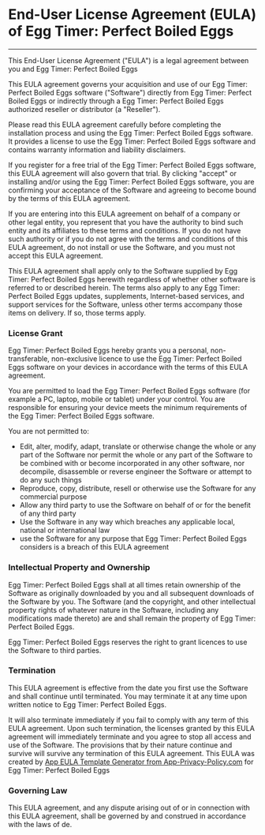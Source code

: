 # End-User License Agreement (EULA) of Egg Timer: Perfect Boiled Eggs
-------------------------------------------------------------------

This End-User License Agreement ("EULA") is a legal agreement between you and Egg Timer: Perfect Boiled Eggs

This EULA agreement governs your acquisition and use of our Egg Timer: Perfect Boiled Eggs software ("Software") directly from Egg Timer: Perfect Boiled Eggs or indirectly through a Egg Timer: Perfect Boiled Eggs authorized reseller or distributor (a "Reseller").

Please read this EULA agreement carefully before completing the installation process and using the Egg Timer: Perfect Boiled Eggs software. It provides a license to use the Egg Timer: Perfect Boiled Eggs software and contains warranty information and liability disclaimers.

If you register for a free trial of the Egg Timer: Perfect Boiled Eggs software, this EULA agreement will also govern that trial. By clicking "accept" or installing and/or using the Egg Timer: Perfect Boiled Eggs software, you are confirming your acceptance of the Software and agreeing to become bound by the terms of this EULA agreement.

If you are entering into this EULA agreement on behalf of a company or other legal entity, you represent that you have the authority to bind such entity and its affiliates to these terms and conditions. If you do not have such authority or if you do not agree with the terms and conditions of this EULA agreement, do not install or use the Software, and you must not accept this EULA agreement.

This EULA agreement shall apply only to the Software supplied by Egg Timer: Perfect Boiled Eggs herewith regardless of whether other software is referred to or described herein. The terms also apply to any Egg Timer: Perfect Boiled Eggs updates, supplements, Internet-based services, and support services for the Software, unless other terms accompany those items on delivery. If so, those terms apply.

### License Grant

Egg Timer: Perfect Boiled Eggs hereby grants you a personal, non-transferable, non-exclusive licence to use the Egg Timer: Perfect Boiled Eggs software on your devices in accordance with the terms of this EULA agreement.

You are permitted to load the Egg Timer: Perfect Boiled Eggs software (for example a PC, laptop, mobile or tablet) under your control. You are responsible for ensuring your device meets the minimum requirements of the Egg Timer: Perfect Boiled Eggs software.

You are not permitted to:

*   Edit, alter, modify, adapt, translate or otherwise change the whole or any part of the Software nor permit the whole or any part of the Software to be combined with or become incorporated in any other software, nor decompile, disassemble or reverse engineer the Software or attempt to do any such things
*   Reproduce, copy, distribute, resell or otherwise use the Software for any commercial purpose
*   Allow any third party to use the Software on behalf of or for the benefit of any third party
*   Use the Software in any way which breaches any applicable local, national or international law
*   use the Software for any purpose that Egg Timer: Perfect Boiled Eggs considers is a breach of this EULA agreement

### Intellectual Property and Ownership

Egg Timer: Perfect Boiled Eggs shall at all times retain ownership of the Software as originally downloaded by you and all subsequent downloads of the Software by you. The Software (and the copyright, and other intellectual property rights of whatever nature in the Software, including any modifications made thereto) are and shall remain the property of Egg Timer: Perfect Boiled Eggs.

Egg Timer: Perfect Boiled Eggs reserves the right to grant licences to use the Software to third parties.

### Termination

This EULA agreement is effective from the date you first use the Software and shall continue until terminated. You may terminate it at any time upon written notice to Egg Timer: Perfect Boiled Eggs.

It will also terminate immediately if you fail to comply with any term of this EULA agreement. Upon such termination, the licenses granted by this EULA agreement will immediately terminate and you agree to stop all access and use of the Software. The provisions that by their nature continue and survive will survive any termination of this EULA agreement. This EULA was created by [App EULA Template Generator from App-Privacy-Policy.com](https://www.app-privacy-policy.com/app-eula-generator/) for Egg Timer: Perfect Boiled Eggs

### Governing Law

This EULA agreement, and any dispute arising out of or in connection with this EULA agreement, shall be governed by and construed in accordance with the laws of de.
